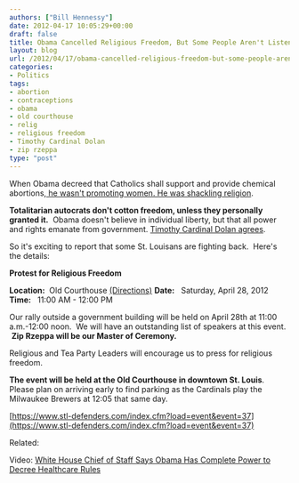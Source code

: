 ```yaml
---
authors: ["Bill Hennessy"]
date: 2012-04-17 10:05:29+00:00
draft: false
title: Obama Cancelled Religious Freedom, But Some People Aren't Listening to Obama
layout: blog
url: /2012/04/17/obama-cancelled-religious-freedom-but-some-people-arent-listening-to-obama/
categories:
- Politics
tags:
- abortion
- contraceptions
- obama
- old courthouse
- relig
- religious freedom
- Timothy Cardinal Dolan
- zip rzeppa
type: "post"
---
```


When Obama decreed that Catholics shall support and provide chemical abortions,[ he wasn't promoting women. He was shackling religion](https://hennessysview.com/2012-election/how-you-can-save-religious-freedom-in-america/).

**Totalitarian autocrats don't cotton freedom, unless they personally granted it.**  Obama doesn't believe in individual liberty, but that all power and rights emanate from government. [Timothy Cardinal Dolan agrees](https://www.thegatewaypundit.com/2012/03/cardinal-dolan-blasts-obamas-contraception-plan-as-freedom-of-religion-battle-video/).

So it's exciting to report that some St. Louisans are fighting back.  Here's the details:

**Protest for Religious Freedom**

**Location:**  Old Courthouse [(Directions)](https://www.stl-defenders.com/index.cfm?load=eventlocation&location=12&page=1&category=1)
**Date:**   Saturday, April 28, 2012
**Time:**   11:00 AM - 12:00 PM

Our rally outside a government building will be held on April 28th at 11:00 a.m.-12:00 noon.  We will have an outstanding list of speakers at this event.  **Zip Rzeppa will be our Master of Ceremony.**

Religious and Tea Party Leaders will encourage us to press for religious freedom.

**The event will be held at the Old Courthouse in downtown St. Louis**.  Please plan on arriving early to find parking as the Cardinals play the Milwaukee Brewers at 12:05 that same day.

[https://www.stl-defenders.com/index.cfm?load=event&event=37](https://www.stl-defenders.com/index.cfm?load=event&event=37)

Related:

Video: [White House Chief of Staff Says Obama Has Complete Power to Decree Healthcare Rules](https://hennessysview.com/2012/04/16/video-white-house-chief-of-staff-says-obama-has-complete-power-to-decree-healthcare-rules/)

